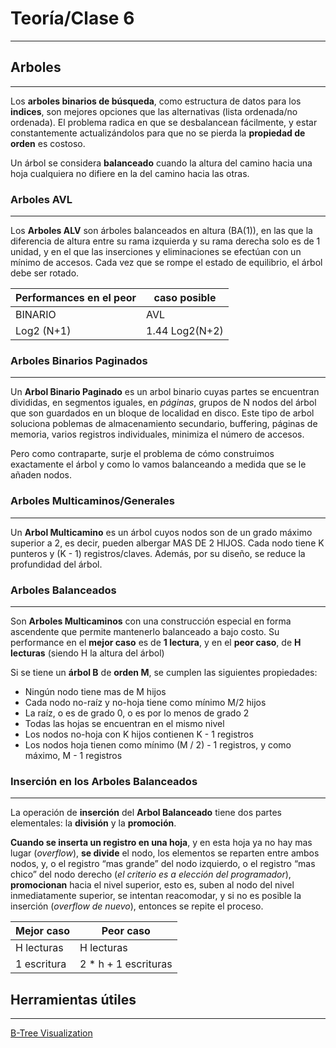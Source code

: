 # Teoría/Clase 6

---

## Arboles

---

Los **arboles binarios de búsqueda**, como estructura de datos para los **indices**, son mejores opciones que las alternativas (lista ordenada/no ordenada). El problema radica en que se desbalancean fácilmente, y estar constantemente actualizándolos para que no se pierda la **propiedad de orden** es costoso.

Un árbol se considera **balanceado** cuando la altura del camino hacia una hoja cualquiera no difiere en la del camino hacia las otras.

### Arboles AVL

---

Los **Arboles ALV** son árboles balanceados en altura (BA(1)), en las que la diferencia de altura entre su rama izquierda y su rama derecha solo es de 1 unidad, y en el que las inserciones y eliminaciones se efectúan con un mínimo de accesos. Cada vez que se rompe el estado de equilibrio, el árbol debe ser rotado.

| Performances en el peor |  caso posible |
| --- | --- |
| BINARIO | AVL |
| Log2 (N+1) | 1.44 Log2(N+2) |

### Arboles Binarios Paginados

---

Un **Arbol Binario Paginado** es un arbol binario cuyas partes se encuentran divididas, en segmentos iguales, en *páginas*, grupos de N nodos del árbol que son guardados en un bloque de localidad en disco. Este tipo de arbol soluciona poblemas de almacenamiento secundario, buffering, páginas de memoria, varios registros individuales, minimiza el número de accesos. 

Pero como contraparte, surje el problema de cómo construimos exactamente el árbol y como lo vamos balanceando a medida que se le añaden nodos.

### Arboles Multicaminos/Generales

---

Un **Arbol Multicamino** es un árbol cuyos nodos son de un grado máximo superior a 2, es decir, pueden albergar MAS DE 2 HIJOS. Cada nodo tiene K punteros y (K - 1) registros/claves. Además, por su diseño, se reduce la profundidad del árbol.

### Arboles Balanceados

---

Son **Arboles Multicaminos** con una construcción especial en forma ascendente que permite mantenerlo balanceado a bajo costo. Su performance en el **mejor caso** es de **1 lectura**, y en el **peor caso**, de **H lecturas** (siendo H la altura del árbol)

Si se tiene un **árbol B** de **orden M**, se cumplen las siguientes propiedades:

- Ningún nodo tiene mas de M hijos
- Cada nodo no-raíz y no-hoja tiene como mínimo M/2 hijos
- La raíz, o es de grado 0, o es por lo menos de grado 2
- Todas las hojas se encuentran en el mismo nivel
- Los nodos no-hoja con K hijos contienen K - 1 registros
- Los nodos hoja tienen como mínimo (M / 2) - 1 registros, y como máximo, M - 1 registros

### Inserción en los Arboles Balanceados

---

La operación de **inserción** del **Arbol Balanceado** tiene dos partes elementales: la **división** y la **promoción**. 

**Cuando se inserta un registro en una hoja**, y en esta hoja ya no hay mas lugar (*overflow*), **se divide** el nodo, los elementos se reparten entre ambos nodos, y, o el registro “mas grande” del nodo izquierdo, o el registro “mas chico” del nodo derecho (*el criterio es a elección del programador*), **promocionan** hacia el nivel superior, esto es, suben al nodo del nivel inmediatamente superior, se intentan reacomodar, y si no es posible la inserción (*overflow de nuevo*), entonces se repite el proceso.

| **Mejor caso** | **Peor caso** |
| --- | --- |
| H lecturas | H lecturas |
| 1 escritura | 2 * h + 1 escrituras |

## Herramientas útiles

---

[B-Tree Visualization](https://www.cs.usfca.edu/~galles/visualization/BTree.html)
